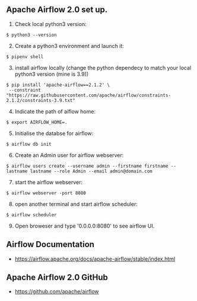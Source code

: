 ## Apache Airflow 2.0 set up.

1. Check local python3 version:

```
$ python3 --version
```

2. Create a python3 environment and launch it:

```
$ pipenv shell
```

3. install airflow locally (change the python dependecy to match your local python3 version (mine is 3.9))

```
$ pip install 'apache-airflow==2.1.2' \
 --constraint "https://raw.githubusercontent.com/apache/airflow/constraints-2.1.2/constraints-3.9.txt"
```

4. Indicate the path of aiflow home:

```
$ export AIRFLOW_HOME=.
```

5. Initialise the databse for airflow:

```
$ airflow db init
```

6. Create an Admin user for airflow webserver:

```
$ airflow users create --username admin --firstname firstname --lastname lastname --role Admin --email admin@domain.com
```

7. start the airflow webserver:

```
$ airflow webserver -port 8080
```

8. open another terminal and start airflow scheduler:

```
$ airflow scheduler
```

9. Open broweser and type '0.0.0.0:8080' to see airflow UI.

## Airflow Documentation

- https://airflow.apache.org/docs/apache-airflow/stable/index.html

## Apache Airflow 2.0 GitHub

- https://github.com/apache/airflow
